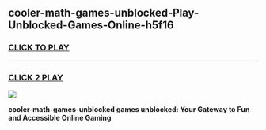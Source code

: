 
## cooler-math-games-unblocked-Play-Unblocked-Games-Online-h5f16
<h3>
<a href="https://premium76.site?title=cooler-math-games-unblocked&ref=24A">CLICK TO PLAY</a></h3>
<hr>

<h3>
<a href="https://premium76.site?title=cooler-math-games-unblocked&ref=24A">CLICK 2 PLAY</a>
  
</h3>

<a href="https://premium76.site?title=cooler-math-games-unblocked&ref=24A"><img src="https://clearcache.store/games.png"></a>


**cooler-math-games-unblocked games unblocked: Your Gateway to Fun and Accessible Online Gaming**
